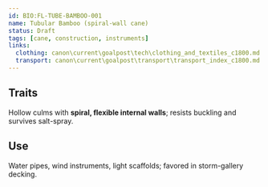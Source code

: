 ```yaml
---
id: BIO:FL-TUBE-BAMBOO-001
name: Tubular Bamboo (spiral-wall cane)
status: Draft
tags: [cane, construction, instruments]
links:
  clothing: canon\current\goalpost\tech\clothing_and_textiles_c1800.md
  transport: canon\current\goalpost\transport\transport_index_c1800.md
---
```


## Traits
Hollow culms with **spiral, flexible internal walls**; resists buckling and survives salt-spray.

## Use
Water pipes, wind instruments, light scaffolds; favored in storm-gallery decking.
